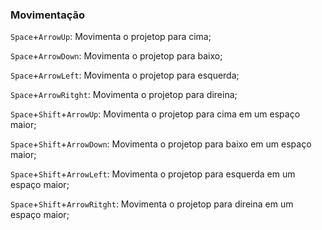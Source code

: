 ### Movimentação
```Space```+```ArrowUp```: Movimenta o projetop para cima;<p>
```Space```+```ArrowDown```: Movimenta o projetop para baixo;<p>
```Space```+```ArrowLeft```: Movimenta o projetop para esquerda;<p>
```Space```+```ArrowRitght```: Movimenta o projetop para direina;<p>
```Space```+```Shift```+```ArrowUp```: Movimenta o projetop para cima em um espaço maior;<p>
```Space```+```Shift```+```ArrowDown```: Movimenta o projetop para baixo em um espaço maior;<p>
```Space```+```Shift```+```ArrowLeft```: Movimenta o projetop para esquerda em um espaço maior;<p>
```Space```+```Shift```+```ArrowRitght```: Movimenta o projetop para direina em um espaço maior;<p>
